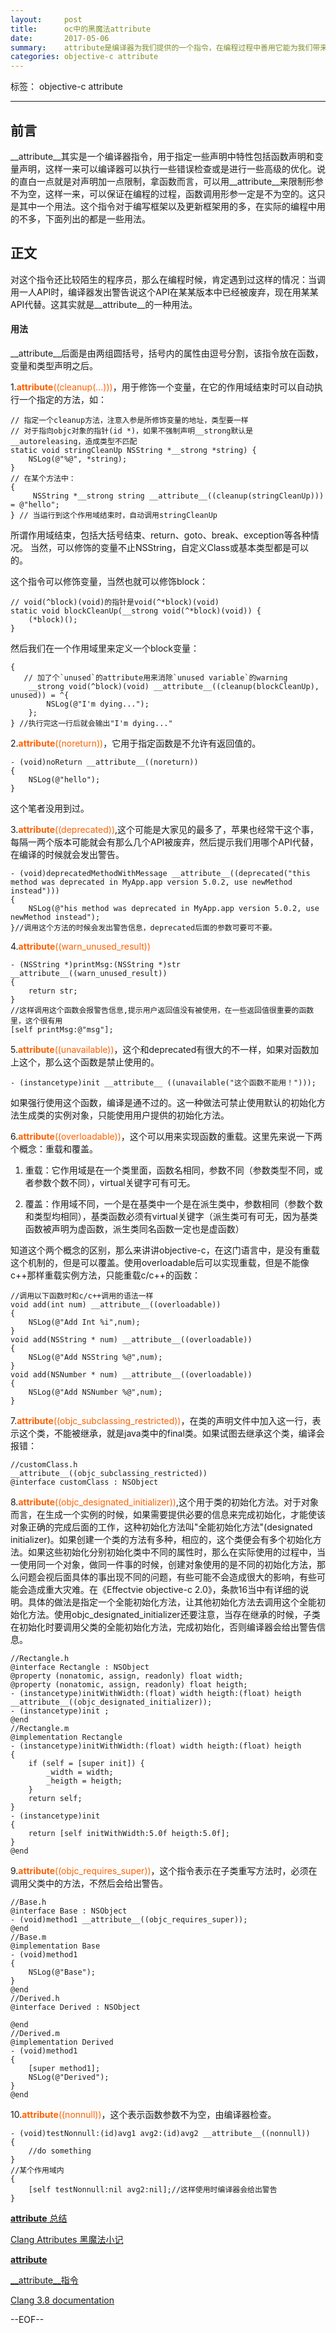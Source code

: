 ```yaml
---
layout:     post
title:      oc中的黑魔法attribute
date:       2017-05-06
summary:    attribute是编译器为我们提供的一个指令，在编程过程中善用它能为我们带来意想不到的好处。
categories: objective-c attribute 
---
```


标签： objective-c attribute

--- 

## 前言

__attribute__其实是一个编译器指令，用于指定一些声明中特性包括函数声明和变量声明，这样一来可以编译器可以执行一些错误检查或是进行一些高级的优化。说的直白一点就是对声明加一点限制，拿函数而言，可以用__attribute__来限制形参不为空，这样一来，可以保证在编程的过程，函数调用形参一定是不为空的。这只是其中一个用法。这个指令对于编写框架以及更新框架用的多，在实际的编程中用的不多，下面列出的都是一些用法。

## 正文

对这个指令还比较陌生的程序员，那么在编程时候，肯定遇到过这样的情况：当调用一人API时，编译器发出警告说这个API在某某版本中已经被废弃，现在用某某API代替。这其实就是__attribute__的一种用法。

#### 用法

__attribute__后面是由两组圆括号，括号内的属性由逗号分割，该指令放在函数，变量和类型声明之后。

1.<font color="#FF6100" >__attribute__((cleanup(...)))</font>，用于修饰一个变量，在它的作用域结束时可以自动执行一个指定的方法，如：
```objc
// 指定一个cleanup方法，注意入参是所修饰变量的地址，类型要一样
// 对于指向objc对象的指针(id *)，如果不强制声明__strong默认是__autoreleasing，造成类型不匹配
static void stringCleanUp NSString *__strong *string) {
    NSLog(@"%@", *string);
}
// 在某个方法中：
{
     NSString *__strong string __attribute__((cleanup(stringCleanUp))) = @"hello";
} // 当运行到这个作用域结束时，自动调用stringCleanUp
```
所谓作用域结束，包括大括号结束、return、goto、break、exception等各种情况。
当然，可以修饰的变量不止NSString，自定义Class或基本类型都是可以的。

这个指令可以修饰变量，当然也就可以修饰block：
```objc
// void(^block)(void)的指针是void(^*block)(void)
static void blockCleanUp(__strong void(^*block)(void)) {
    (*block)();
}
```
然后我们在一个作用域里来定义一个block变量：
```objc
{
   // 加了个`unused`的attribute用来消除`unused variable`的warning
    __strong void(^block)(void) __attribute__((cleanup(blockCleanUp), unused)) = ^{
        NSLog(@"I'm dying...");
    };
} //执行完这一行后就会输出"I'm dying..."
```

2.<font color="#FF6100" >__attribute__((noreturn))</font>，它用于指定函数是不允许有返回值的。
```objc
- (void)noReturn __attribute__((noreturn))
{
    NSLog(@"hello");
}
```
这个笔者没用到过。

3.<font color="#FF6100" >__attribute__((deprecated))</font>,这个可能是大家见的最多了，苹果也经常干这个事，每隔一两个版本可能就会有那么几个API被废弃，然后提示我们用哪个API代替，在编译的时候就会发出警告。
```objc
- (void)deprecatedMethodWithMessage __attribute__((deprecated("this method was deprecated in MyApp.app version 5.0.2, use newMethod instead")))
{
    NSLog(@"his method was deprecated in MyApp.app version 5.0.2, use newMethod instead");
}//调用这个方法的时候会发出警告信息，deprecated后面的参数可要可不要。
```

4.<font color="#FF6100" >__attribute__((warn_unused_result))</font>
```objc
- (NSString *)printMsg:(NSString *)str __attribute__((warn_unused_result))
{
    return str;
}
//这样调用这个函数会报警告信息,提示用户返回值没有被使用，在一些返回值很重要的函数里，这个很有用
[self printMsg:@"msg"];
```

5.<font color="#FF6100" >__attribute__((unavailable))</font>，这个和deprecated有很大的不一样，如果对函数加上这个，那么这个函数是禁止使用的。
```objc
- (instancetype)init __attribute__ ((unavailable("这个函数不能用！")));
```
如果强行使用这个函数，编译是通不过的。这一种做法可禁止使用默认的初始化方法生成类的实例对象，只能使用用户提供的初始化方法。

6.<font color="#FF6100" >__attribute__((overloadable))</font>，这个可以用来实现函数的重载。这里先来说一下两个概念：重载和覆盖。
1.  重载：它作用域是在一个类里面，函数名相同，参数不同（参数类型不同，或者参数个数不同），virtual关键字可有可无。

2.  覆盖：作用域不同，一个是在基类中一个是在派生类中，参数相同（参数个数和类型均相同），基类函数必须有virtual关键字（派生类可有可无，因为基类函数被声明为虚函数，派生类同名函数一定也是虚函数）

知道这个两个概念的区别，那么来讲讲objective-c，在这门语言中，是没有重载这个机制的，但是可以覆盖。使用overloadable后可以实现重载，但是不能像c++那样重载实例方法，只能重载c/c++的函数：
```objc
//调用以下函数时和c/c++调用的语法一样
void add(int num) __attribute__((overloadable))
{
    NSLog(@"Add Int %i",num);
}
void add(NSString * num) __attribute__((overloadable))
{
    NSLog(@"Add NSString %@",num);
}
void add(NSNumber * num) __attribute__((overloadable))
{
    NSLog(@"Add NSNumber %@",num);
}
```

7.<font color="#FF6100" >__attribute__((objc_subclassing_restricted))</font>，在类的声明文件中加入这一行，表示这个类，不能被继承，就是java类中的final类。如果试图去继承这个类，编译会报错：
```objc
//customClass.h
__attribute__((objc_subclassing_restricted))
@interface customClass : NSObject
```

8.<font color="#FF6100" >__attribute__((objc_designated_initializer))</font>,这个用于类的初始化方法。对于对象而言，在生成一个实例的时候，如果需要提供必要的信息来完成初始化，才能使该对象正确的完成后面的工作，这种初始化方法叫"全能初始化方法"(designated initializer)。如果创建一个类的方法有多种，相应的，这个类便会有多个初始化方法。如果这些初始化分别初始化类中不同的属性时，那么在实际使用的过程中，当一使用同一个对象，做同一件事的时候，创建对象使用的是不同的初始化方法，那么问题会视后面具体的事出现不同的问题，有些可能不会造成很大的影响，有些可能会造成重大灾难。在《Effectvie objective-c 2.0》，条款16当中有详细的说明。具体的做法是指定一个全能初始化方法，让其他初始化方法去调用这个全能初始化方法。使用objc_designated_initializer还要注意，当存在继承的时候，子类在初始化时要调用父类的全能初始化方法，完成初始化，否则编译器会给出警告信息。
```objc
//Rectangle.h
@interface Rectangle : NSObject
@property (nonatomic, assign, readonly) float width;
@property (nonatomic, assign, readonly) float heigth;
- (instancetype)initWithWidth:(float) width heigth:(float) heigth __attribute__((objc_designated_initializer));
- (instancetype)init ;
@end
//Rectangle.m
@implementation Rectangle
- (instancetype)initWithWidth:(float) width heigth:(float) heigth
{
    if (self = [super init]) {
        _width = width;
        _heigth = heigth;
    }
    return self;
}
- (instancetype)init
{
    return [self initWithWidth:5.0f heigth:5.0f];
}
@end
```

9.<font color="#FF6100" >__attribute__((objc_requires_super))</font>，这个指令表示在子类重写方法时，必须在调用父类中的方法，不然后会给出警告。
```objc
//Base.h
@interface Base : NSObject
- (void)method1 __attribute__((objc_requires_super));
@end
//Base.m
@implementation Base
- (void)method1
{
    NSLog(@"Base");
}
@end
//Derived.h
@interface Derived : NSObject

@end
//Derived.m
@implementation Derived
- (void)method1
{
    [super method1];
    NSLog(@"Derived");
}
@end
```

10.<font color="#FF6100" >__attribute__((nonnull))</font>，这个表示函数参数不为空，由编译器检查。
```objc
- (void)testNonnull:(id)avg1 avg2:(id)avg2 __attribute__((nonnull))
{
    //do something
}
//某个作用域内
{
    [self testNonnull:nil avg2:nil];//这样使用时编译器会给出警告
}
```

[__attribute__ 总结](http://www.jianshu.com/p/29eb7b5c8b2d)

[Clang Attributes 黑魔法小记](http://blog.sunnyxx.com/2016/05/14/clang-attributes/)

[__attribute__](http://nshipster.com/__attribute__/)

[__attribute__指令](http://www.aopod.com/2016/08/03/attribute-directives/)

[Clang 3.8 documentation](http://www.jianshu.com/p/0237c34158f0)

--EOF--


